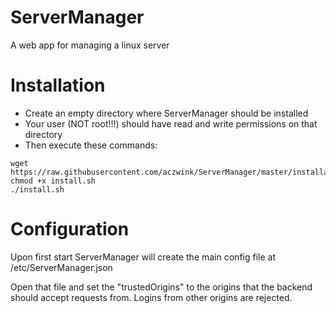 # ServerManager
A web app for managing a linux server

# Installation
* Create an empty directory where ServerManager should be installed
* Your user (NOT root!!!) should have read and write permissions on that directory
* Then execute these commands:
```
wget https://raw.githubusercontent.com/aczwink/ServerManager/master/installation/install.sh
chmod +x install.sh
./install.sh
```

# Configuration
Upon first start ServerManager will create the main config file at /etc/ServerManager.json

Open that file and set the "trustedOrigins" to the origins that the backend should accept requests from.
Logins from other origins are rejected.
